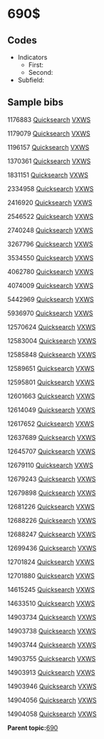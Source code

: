 # 690$

## Codes

-   Indicators
    -   First:
    -   Second:
-   Subfield:

## Sample bibs

1176883 [Quicksearch](https://search.library.yale.edu/catalog/1176883) [VXWS](http://prodorbis.library.yale.edu:7014/vxws/GetHoldingsService?bibId=1176883)

1179079 [Quicksearch](https://search.library.yale.edu/catalog/1179079) [VXWS](http://prodorbis.library.yale.edu:7014/vxws/GetHoldingsService?bibId=1179079)

1196157 [Quicksearch](https://search.library.yale.edu/catalog/1196157) [VXWS](http://prodorbis.library.yale.edu:7014/vxws/GetHoldingsService?bibId=1196157)

1370361 [Quicksearch](https://search.library.yale.edu/catalog/1370361) [VXWS](http://prodorbis.library.yale.edu:7014/vxws/GetHoldingsService?bibId=1370361)

1831151 [Quicksearch](https://search.library.yale.edu/catalog/1831151) [VXWS](http://prodorbis.library.yale.edu:7014/vxws/GetHoldingsService?bibId=1831151)

2334958 [Quicksearch](https://search.library.yale.edu/catalog/2334958) [VXWS](http://prodorbis.library.yale.edu:7014/vxws/GetHoldingsService?bibId=2334958)

2416920 [Quicksearch](https://search.library.yale.edu/catalog/2416920) [VXWS](http://prodorbis.library.yale.edu:7014/vxws/GetHoldingsService?bibId=2416920)

2546522 [Quicksearch](https://search.library.yale.edu/catalog/2546522) [VXWS](http://prodorbis.library.yale.edu:7014/vxws/GetHoldingsService?bibId=2546522)

2740248 [Quicksearch](https://search.library.yale.edu/catalog/2740248) [VXWS](http://prodorbis.library.yale.edu:7014/vxws/GetHoldingsService?bibId=2740248)

3267796 [Quicksearch](https://search.library.yale.edu/catalog/3267796) [VXWS](http://prodorbis.library.yale.edu:7014/vxws/GetHoldingsService?bibId=3267796)

3534550 [Quicksearch](https://search.library.yale.edu/catalog/3534550) [VXWS](http://prodorbis.library.yale.edu:7014/vxws/GetHoldingsService?bibId=3534550)

4062780 [Quicksearch](https://search.library.yale.edu/catalog/4062780) [VXWS](http://prodorbis.library.yale.edu:7014/vxws/GetHoldingsService?bibId=4062780)

4074009 [Quicksearch](https://search.library.yale.edu/catalog/4074009) [VXWS](http://prodorbis.library.yale.edu:7014/vxws/GetHoldingsService?bibId=4074009)

5442969 [Quicksearch](https://search.library.yale.edu/catalog/5442969) [VXWS](http://prodorbis.library.yale.edu:7014/vxws/GetHoldingsService?bibId=5442969)

5936970 [Quicksearch](https://search.library.yale.edu/catalog/5936970) [VXWS](http://prodorbis.library.yale.edu:7014/vxws/GetHoldingsService?bibId=5936970)

12570624 [Quicksearch](https://search.library.yale.edu/catalog/12570624) [VXWS](http://prodorbis.library.yale.edu:7014/vxws/GetHoldingsService?bibId=12570624)

12583004 [Quicksearch](https://search.library.yale.edu/catalog/12583004) [VXWS](http://prodorbis.library.yale.edu:7014/vxws/GetHoldingsService?bibId=12583004)

12585848 [Quicksearch](https://search.library.yale.edu/catalog/12585848) [VXWS](http://prodorbis.library.yale.edu:7014/vxws/GetHoldingsService?bibId=12585848)

12589651 [Quicksearch](https://search.library.yale.edu/catalog/12589651) [VXWS](http://prodorbis.library.yale.edu:7014/vxws/GetHoldingsService?bibId=12589651)

12595801 [Quicksearch](https://search.library.yale.edu/catalog/12595801) [VXWS](http://prodorbis.library.yale.edu:7014/vxws/GetHoldingsService?bibId=12595801)

12601663 [Quicksearch](https://search.library.yale.edu/catalog/12601663) [VXWS](http://prodorbis.library.yale.edu:7014/vxws/GetHoldingsService?bibId=12601663)

12614049 [Quicksearch](https://search.library.yale.edu/catalog/12614049) [VXWS](http://prodorbis.library.yale.edu:7014/vxws/GetHoldingsService?bibId=12614049)

12617652 [Quicksearch](https://search.library.yale.edu/catalog/12617652) [VXWS](http://prodorbis.library.yale.edu:7014/vxws/GetHoldingsService?bibId=12617652)

12637689 [Quicksearch](https://search.library.yale.edu/catalog/12637689) [VXWS](http://prodorbis.library.yale.edu:7014/vxws/GetHoldingsService?bibId=12637689)

12645707 [Quicksearch](https://search.library.yale.edu/catalog/12645707) [VXWS](http://prodorbis.library.yale.edu:7014/vxws/GetHoldingsService?bibId=12645707)

12679110 [Quicksearch](https://search.library.yale.edu/catalog/12679110) [VXWS](http://prodorbis.library.yale.edu:7014/vxws/GetHoldingsService?bibId=12679110)

12679243 [Quicksearch](https://search.library.yale.edu/catalog/12679243) [VXWS](http://prodorbis.library.yale.edu:7014/vxws/GetHoldingsService?bibId=12679243)

12679898 [Quicksearch](https://search.library.yale.edu/catalog/12679898) [VXWS](http://prodorbis.library.yale.edu:7014/vxws/GetHoldingsService?bibId=12679898)

12681226 [Quicksearch](https://search.library.yale.edu/catalog/12681226) [VXWS](http://prodorbis.library.yale.edu:7014/vxws/GetHoldingsService?bibId=12681226)

12688226 [Quicksearch](https://search.library.yale.edu/catalog/12688226) [VXWS](http://prodorbis.library.yale.edu:7014/vxws/GetHoldingsService?bibId=12688226)

12688247 [Quicksearch](https://search.library.yale.edu/catalog/12688247) [VXWS](http://prodorbis.library.yale.edu:7014/vxws/GetHoldingsService?bibId=12688247)

12699436 [Quicksearch](https://search.library.yale.edu/catalog/12699436) [VXWS](http://prodorbis.library.yale.edu:7014/vxws/GetHoldingsService?bibId=12699436)

12701824 [Quicksearch](https://search.library.yale.edu/catalog/12701824) [VXWS](http://prodorbis.library.yale.edu:7014/vxws/GetHoldingsService?bibId=12701824)

12701880 [Quicksearch](https://search.library.yale.edu/catalog/12701880) [VXWS](http://prodorbis.library.yale.edu:7014/vxws/GetHoldingsService?bibId=12701880)

14615245 [Quicksearch](https://search.library.yale.edu/catalog/14615245) [VXWS](http://prodorbis.library.yale.edu:7014/vxws/GetHoldingsService?bibId=14615245)

14633510 [Quicksearch](https://search.library.yale.edu/catalog/14633510) [VXWS](http://prodorbis.library.yale.edu:7014/vxws/GetHoldingsService?bibId=14633510)

14903734 [Quicksearch](https://search.library.yale.edu/catalog/14903734) [VXWS](http://prodorbis.library.yale.edu:7014/vxws/GetHoldingsService?bibId=14903734)

14903738 [Quicksearch](https://search.library.yale.edu/catalog/14903738) [VXWS](http://prodorbis.library.yale.edu:7014/vxws/GetHoldingsService?bibId=14903738)

14903744 [Quicksearch](https://search.library.yale.edu/catalog/14903744) [VXWS](http://prodorbis.library.yale.edu:7014/vxws/GetHoldingsService?bibId=14903744)

14903755 [Quicksearch](https://search.library.yale.edu/catalog/14903755) [VXWS](http://prodorbis.library.yale.edu:7014/vxws/GetHoldingsService?bibId=14903755)

14903913 [Quicksearch](https://search.library.yale.edu/catalog/14903913) [VXWS](http://prodorbis.library.yale.edu:7014/vxws/GetHoldingsService?bibId=14903913)

14903946 [Quicksearch](https://search.library.yale.edu/catalog/14903946) [VXWS](http://prodorbis.library.yale.edu:7014/vxws/GetHoldingsService?bibId=14903946)

14904056 [Quicksearch](https://search.library.yale.edu/catalog/14904056) [VXWS](http://prodorbis.library.yale.edu:7014/vxws/GetHoldingsService?bibId=14904056)

14904058 [Quicksearch](https://search.library.yale.edu/catalog/14904058) [VXWS](http://prodorbis.library.yale.edu:7014/vxws/GetHoldingsService?bibId=14904058)

**Parent topic:**[690](../../tags/690/690.md)

